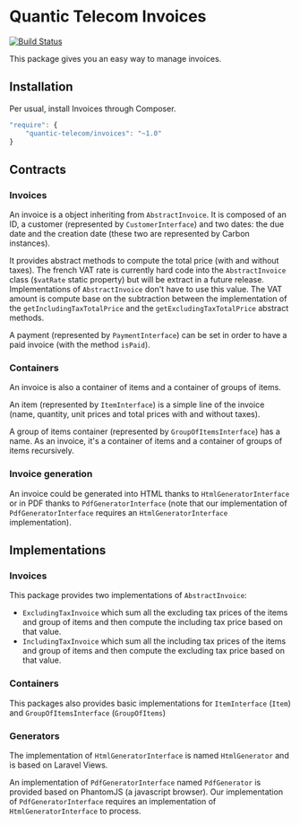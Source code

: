 # Quantic Telecom Invoices

[![Build Status](https://travis-ci.org/QuanticTelecom/invoices.svg?branch=develop)](https://travis-ci.org/QuanticTelecom/invoices)

This package gives you an easy way to manage invoices.

## Installation

Per usual, install Invoices through Composer.

```js
"require": {
    "quantic-telecom/invoices": "~1.0"
}
```

## Contracts

### Invoices

An invoice is a object inheriting from `AbstractInvoice`. It is composed of an ID, a customer (represented by `CustomerInterface`) and two dates: the due date and the creation date (these two are represented by Carbon instances).

It provides abstract methods to compute the total price (with and without taxes). The french VAT rate is currently hard code into the `AbstractInvoice` class (`$vatRate` static property) but will be extract in a future release. Implementations of `AbstractInvoice` don't have to use this value. The VAT amount is compute base on the subtraction between the implementation of the `getIncludingTaxTotalPrice` and the `getExcludingTaxTotalPrice` abstract methods.

A payment (represented by `PaymentInterface`) can be set in order to have a paid invoice (with the method `isPaid`).

### Containers

An invoice is also a container of items and a container of groups of items.

An item (represented by `ItemInterface`) is a simple line of the invoice (name, quantity, unit prices and total prices with and without taxes).

A group of items container (represented by `GroupOfItemsInterface`) has a name. As an invoice, it's a container of items and a container of groups of items recursively.

### Invoice generation

An invoice could be generated into HTML thanks to `HtmlGeneratorInterface` or in PDF thanks to `PdfGeneratorInterface` (note that our implementation of  `PdfGeneratorInterface` requires an `HtmlGeneratorInterface` implementation).

## Implementations

### Invoices

This package provides two implementations of `AbstractInvoice`:
- `ExcludingTaxInvoice` which sum all the excluding tax prices of the items and group of items and then compute the including tax price based on that value.
- `IncludingTaxInvoice` which sum all the including tax prices of the items and group of items and then compute the excluding tax price based on that value.

### Containers

This packages also provides basic implementations for `ItemInterface` (`Item`) and `GroupOfItemsInterface` (`GroupOfItems`)

### Generators

The implementation of `HtmlGeneratorInterface` is named `HtmlGenerator` and is based on Laravel Views.

An implementation of `PdfGeneratorInterface` named `PdfGenerator` is provided based on PhantomJS (a javascript browser). Our implementation of `PdfGeneratorInterface` requires an implementation of `HtmlGeneratorInterface` to process.
